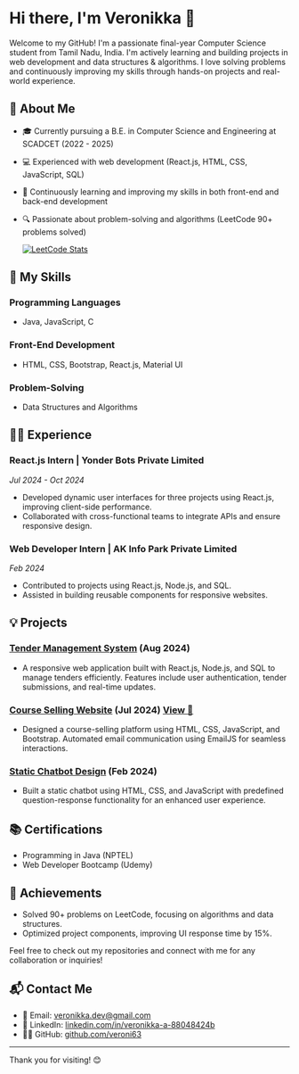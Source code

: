 # Hi there, I'm Veronikka 👋

Welcome to my GitHub! I'm a passionate final-year Computer Science student from Tamil Nadu, India. I'm actively learning and building projects in web development and data structures & algorithms. I love solving problems and continuously improving my skills through hands-on projects and real-world experience.

## 🚀 About Me

- 🎓 Currently pursuing a B.E. in Computer Science and Engineering at SCADCET (2022 - 2025)
- 💻 Experienced with web development (React.js,  HTML, CSS, JavaScript, SQL)
- 🌱 Continuously learning and improving my skills in both front-end and back-end development
- 🔍 Passionate about problem-solving and algorithms (LeetCode 90+ problems solved)

  [![LeetCode Stats](https://leetcard.jacoblin.cool/veronikka_120?theme=dark)](https://leetcode.com/veronikka_120/)

## 🌟 My Skills

### Programming Languages
- Java, JavaScript, C

### Front-End Development
- HTML, CSS, Bootstrap, React.js, Material UI

### Problem-Solving
- Data Structures and Algorithms

## 🧑‍💻 Experience

### React.js Intern | Yonder Bots Private Limited
*Jul 2024 - Oct 2024*
- Developed dynamic user interfaces for three projects using React.js, improving client-side performance.
- Collaborated with cross-functional teams to integrate APIs and ensure responsive design.

### Web Developer Intern | AK Info Park Private Limited
*Feb 2024*
- Contributed to projects using React.js, Node.js, and SQL.
- Assisted in building reusable components for responsive websites.

## 💡 Projects

### [Tender Management System](https://github.com/veroni63/tender-management-system) (Aug 2024)
- A responsive web application built with React.js, Node.js, and SQL to manage tenders efficiently. Features include user authentication, tender submissions, and real-time updates.

### [Course Selling Website](https://github.com/veroni63/coursesellproject) (Jul 2024) [View 🔗](https://course-selling-platform.netlify.app/)
- Designed a course-selling platform using HTML, CSS, JavaScript, and Bootstrap. Automated email communication using EmailJS for seamless interactions.

### [Static Chatbot Design](https://github.com/veroni63/static-chatbot-design) (Feb 2024)
- Built a static chatbot using HTML, CSS, and JavaScript with predefined question-response functionality for an enhanced user experience.

## 📚 Certifications
- Programming in Java (NPTEL)
- Web Developer Bootcamp (Udemy)

## 🌱 Achievements
- Solved 90+ problems on LeetCode, focusing on algorithms and data structures.
- Optimized project components, improving UI response time by 15%.

Feel free to check out my repositories and connect with me for any collaboration or inquiries!

## 📬 Contact Me
- 📧 Email: [veronikka.dev@gmail.com](mailto:veronikka.dev@gmail.com)
- 💼 LinkedIn: [linkedin.com/in/veronikka-a-88048424b](https://linkedin.com/in/veronikka-a-88048424b)
- 👨‍💻 GitHub: [github.com/veroni63](https://github.com/veroni63)




---

Thank you for visiting! 😊
